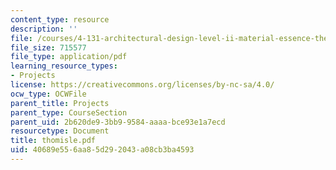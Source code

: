 ```yaml
---
content_type: resource
description: ''
file: /courses/4-131-architectural-design-level-ii-material-essence-the-glass-house-fall-2003/40689e556aa85d292043a08cb3ba4593_thomisle.pdf
file_size: 715577
file_type: application/pdf
learning_resource_types:
- Projects
license: https://creativecommons.org/licenses/by-nc-sa/4.0/
ocw_type: OCWFile
parent_title: Projects
parent_type: CourseSection
parent_uid: 2b620de9-3bb9-9584-aaaa-bce93e1a7ecd
resourcetype: Document
title: thomisle.pdf
uid: 40689e55-6aa8-5d29-2043-a08cb3ba4593
---
```


